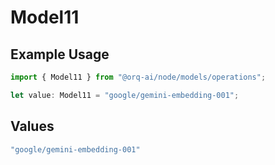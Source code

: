 # Model11

## Example Usage

```typescript
import { Model11 } from "@orq-ai/node/models/operations";

let value: Model11 = "google/gemini-embedding-001";
```

## Values

```typescript
"google/gemini-embedding-001"
```